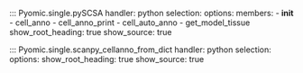 ::: Pyomic.single.pySCSA
    handler: python
    selection:
        options:
        members:
            - __init__
            - cell_anno
            - cell_anno_print
            - cell_auto_anno
            - get_model_tissue
        show_root_heading: true
        show_source: true

::: Pyomic.single.scanpy_cellanno_from_dict
    handler: python
    selection:
        options:
        show_root_heading: true
        show_source: true